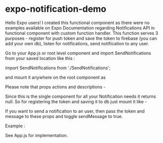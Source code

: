 # expo-notification-demo

Hello Expo users! I created this functional component as there were no examples available on Expo Documentation regarding Notifications API in functional component with custom function handler. This function serves 3 purposes - register for push token and save the token to firebase (you can add your own db), listen for notifications, send notification to any user.

Go to your App.js or root level component and import SendNotifications from your saved location like this :

import SendNotifications from './SendNotifications';

and mount it anywhere on the root component as 

<SendNotification sendMessage={true} token={token} message={message} />

Please note that props actions and descriptions - 

Since this is the single component for all your Notification needs it returns null. So for registering the token and saving it to db just mount it like - 

<SendNotification sendMessage={false} token={null} message={null} />

If you want to send a notification to an user, then pass the token and message to these props and toggle sendMessage to true.

<SendNotification sendMessage={true} token={token} message={message} />


Example :

See App.js for implementation.
